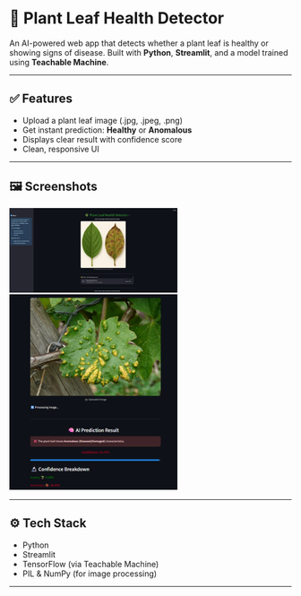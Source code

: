 # 🌿 Plant Leaf Health Detector

An AI-powered web app that detects whether a plant leaf is healthy or showing signs of disease. Built with **Python**, **Streamlit**, and a model trained using **Teachable Machine**.

---

## ✅ Features

- Upload a plant leaf image (.jpg, .jpeg, .png)
- Get instant prediction: **Healthy** or **Anomalous**
- Displays clear result with confidence score
- Clean, responsive UI

---

## 🖼️ Screenshots

<p float="left">
  <img src="./screenshots/1.png" width="300" />
  <img src="./screenshots/2.png" width="300" />
</p>

---

## ⚙️ Tech Stack

- Python  
- Streamlit  
- TensorFlow (via Teachable Machine)  
- PIL & NumPy (for image processing)

---
